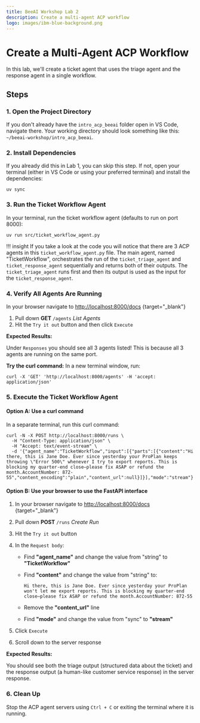 ```yaml
---
title: BeeAI Workshop Lab 2
description: Create a multi-agent ACP workflow
logo: images/ibm-blue-background.png
---
```


# Create a Multi-Agent ACP Workflow

In this lab, we'll create a ticket agent that uses the triage agent and the response agent in a single workflow.

## Steps

### 1. Open the Project Directory

If you don't already have the `intro_acp_beeai` folder open in VS Code, navigate there. Your working directory should look something like this: `~/beeai-workshop/intro_acp_beeai`.

### 2. Install Dependencies

If you already did this in Lab 1, you can skip this step. If not, open your terminal (either in VS Code or using your preferred terminal) and install the dependencies:

```shell
uv sync
```

### 3. Run the Ticket Workflow Agent

In your terminal, run the ticket workflow agent (defaults to run on port 8000):

```shell
uv run src/ticket_workflow_agent.py
```

!!! insight
    If you take a look at the code you will notice that there are 3 ACP agents in this `ticket_workflow_agent.py` file. The main agent, named "TicketWorkflow", orchestrates the run of the `ticket_triage_agent` and `ticket_response_agent` sequentially and returns both of their outputs. The `ticket_triage_agent` runs first and then its output is used as the input for the `ticket_response_agent`.

### 4. Verify All Agents Are Running

In your browser navigate to [http://localhost:8000/docs](http://localhost:8000/docs) {target="_blank"}

1. Pull down **GET** `/agents` *List Agents*
2. Hit the `Try it out` button and then click `Execute`

**Expected Results:**

Under `Responses` you should see all 3 agents listed! This is because all 3 agents are running on the same port.

**Try the curl command:** In a new terminal window, run:

```shell
curl -X 'GET' 'http://localhost:8000/agents' -H 'accept: application/json'
```

### 5. Execute the Ticket Workflow Agent

#### Option A: Use a curl command

In a separate terminal, run this curl command:

```shell
curl -N -X POST http://localhost:8000/runs \
  -H "Content-Type: application/json" \
  -H "Accept: text/event-stream" \
  -d '{"agent_name":"TicketWorkflow","input":[{"parts":[{"content":"Hi there, this is Jane Doe. Ever since yesterday your ProPlan keeps throwing \"Error 500\" whenever I try to export reports. This is blocking my quarter-end close—please fix ASAP or refund the month.AccountNumber: 872-55","content_encoding":"plain","content_url":null}]}],"mode":"stream"}'
```

#### Option B: Use your browser to use the FastAPI interface

1. In your browser navigate to [http://localhost:8000/docs](http://localhost:8000/docs) {target="_blank"}
2. Pull down **POST** `/runs` *Create Run*
3. Hit the `Try it out` button
4. In the `Request body`:

   - Find **"agent_name"** and change the value from "string" to **"TicketWorkflow"**
   - Find **"content"** and change the value from "string" to:

     ```text
     Hi there, this is Jane Doe. Ever since yesterday your ProPlan won't let me export reports. This is blocking my quarter-end close—please fix ASAP or refund the month.AccountNumber: 872-55
     ```

   - Remove the **"content_url"** line
   - Find **"mode"** and change the value from "sync" to **"stream"**

5. Click `Execute`
6. Scroll down to the server response

**Expected Results:**

You should see both the triage output (structured data about the ticket) and the response output (a human-like customer service response) in the server response.

### 6. Clean Up

Stop the ACP agent servers using `Ctrl + C` or exiting the terminal where it is running.
